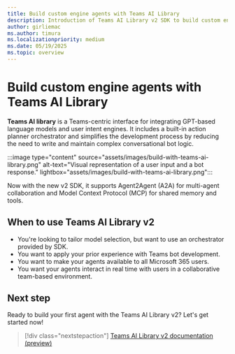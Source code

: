 ```yaml
---
title: Build custom engine agents with Teams AI Library
description: Introduction of Teams AI Library v2 SDK to build custom engine agents
author: girliemac
ms.author: timura
ms.localizationpriority: medium
ms.date: 05/19/2025
ms.topic: overview
---
```


# Build custom engine agents with Teams AI Library

**Teams AI library** is a Teams-centric interface for integrating GPT-based language models and user intent engines. It includes a built-in action planner orchestrator and simplifies the development process by reducing the need to write and maintain complex conversational bot logic.

:::image type="content" source="assets/images/build-with-teams-ai-library.png" alt-text="Visual representation of a user input and a bot response." lightbox="assets/images/build-with-teams-ai-library.png":::

Now with the new v2 SDK, it supports Agent2Agent (A2A) for multi-agent collaboration and Model Context Protocol (MCP) for shared memory and tools.

## When to use Teams AI Library v2

- You're looking to tailor model selection, but want to use an orchestrator provided by SDK.
- You want to apply your prior experience with Teams bot development.
- You want to make your agents available to all Microsoft 365 users.
- You want your agents interact in real time with users in a collaborative team-based environment.

## Next step

Ready to build your first agent with the Teams AI Library v2? Let's get started now!

> [!div class="nextstepaction"]
> [Teams AI Library v2 documentation (preview)](/microsoftteams/platform/teams-ai-library/welcome/overview)

